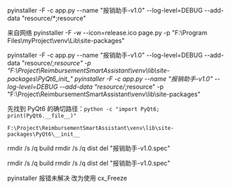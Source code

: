 pyinstaller -F -c app.py --name "报销助手-v1.0" --log-level=DEBUG --add-data "resource/*;resource"

来自网络 pyinstaller -F -w --icon=release.ico page.py -p "F:\Program Files\myProject\venv\Lib\site-packages"

pyinstaller -F -c app.py --name "报销助手-v1.0" --log-level=DEBUG --add-data "resource/*;resource"  -p "F:\Project\ReimbursementSmartAssistant\venv\lib\site-packages\PyQt6\__init__"
pyinstaller -F -c app.py --name "报销助手-v1.0" --log-level=DEBUG --add-data "resource/*;resource"  -p "F:\Project\ReimbursementSmartAssistant\venv\lib\site-packages"

先找到 PyQt6 的确切路径：`python -c "import PyQt6; print(PyQt6.__file__)"`

`F:\Project\ReimbursementSmartAssistant\venv\lib\site-packages\PyQt6\__init__`

rmdir /s /q build
rmdir /s /q dist
del "报销助手-v1.0.spec"

rmdir /s /q build
rmdir /s /q dist
del "报销助手-v1.0.spec"

pyinstaller 报错未解决
改为使用 cx_Freeze
